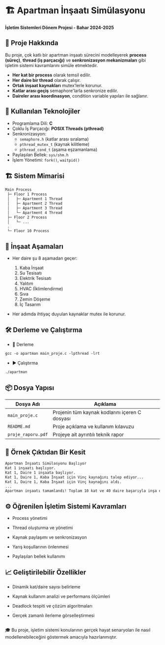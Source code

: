 # 🏗️ Apartman İnşaatı Simülasyonu

**İşletim Sistemleri Dönem Projesi - Bahar 2024-2025**  

## 📌 Proje Hakkında

Bu proje, çok katlı bir apartman inşaatı sürecini modelleyerek **process (süreç)**, **thread (iş parçacığı)** ve **senkronizasyon mekanizmaları** gibi işletim sistemi kavramlarını simüle etmektedir.

- **Her kat bir process** olarak temsil edilir.
- **Her daire bir thread** olarak çalışır.
- **Ortak inşaat kaynakları** mutex’lerle korunur.
- **Katlar arası geçiş** semaphore'larla senkronize edilir.
- **Daireler arası koordinasyon**, condition variable yapıları ile sağlanır.

## 🧠 Kullanılan Teknolojiler

- Programlama Dili: **C**
- Çoklu İş Parçacığı: **POSIX Threads (pthread)**
- Senkronizasyon:
  - `semaphore.h` (katlar arası sıralama)
  - `pthread_mutex_t` (kaynak kilitleme)
  - `pthread_cond_t` (aşama eşzamanlama)
- Paylaşılan Bellek: `sys/shm.h`
- İşlem Yönetimi: `fork()`, `waitpid()`

## 🏗️ Sistem Mimarisi

```txt
Main Process
 ├─ Floor 1 Process
 │   ├─ Apartment 1 Thread
 │   ├─ Apartment 2 Thread
 │   ├─ Apartment 3 Thread
 │   └─ Apartment 4 Thread
 ├─ Floor 2 Process
 │   └─ ...
 .
 └─ Floor 10 Process
```

## 🔁 İnşaat Aşamaları

- Her daire şu 8 aşamadan geçer:
    1. Kaba İnşaat
    2. Su Tesisatı
    3. Elektrik Tesisatı
    4. Yalıtım
    5. HVAC (İklimlendirme)
    6. Sıva
    7. Zemin Döşeme
    8. İç Tasarım

- Her adımda ihtiyaç duyulan kaynaklar mutex ile korunur.

## 🛠️ Derleme ve Çalıştırma
- 🔧 Derleme
```txt
gcc -o apartman main_proje.c -lpthread -lrt
```
- ▶️ Çalıştırma
```txt
./apartman
```
## 📦 Dosya Yapısı
| Dosya Adı          | Açıklama                                       |
| ------------------ | ---------------------------------------------- |
| `main_proje.c`     | Projenin tüm kaynak kodlarını içeren C dosyası |
| `README.md`        | Proje açıklama ve kullanım kılavuzu            |
| `proje_raporu.pdf` | Projeye ait ayrıntılı teknik rapor             |

## 🧪 Örnek Çıktıdan Bir Kesit
```txt
Apartman İnşaatı Simülasyonu Başlıyor
Kat 1 inşaatı başlıyor.
Kat 1, Daire 1 inşaata başlıyor.
Kat 1, Daire 1, Kaba İnşaat için Vinç kaynağını talep ediyor...
Kat 1, Daire 1, Kaba İnşaat için Vinç kaynağını aldı.
...
Apartman inşaatı tamamlandı! Toplam 10 kat ve 40 daire başarıyla inşa edildi.
```

## ⚙️ Öğrenilen İşletim Sistemi Kavramları
- Process yönetimi

- Thread oluşturma ve yönetimi

- Kaynak paylaşımı ve senkronizasyon

- Yarış koşullarının önlenmesi

- Paylaşılan bellek kullanımı

## 📈 Geliştirilebilir Özellikler
- Dinamik kat/daire sayısı belirleme

- Kaynak kullanım analizi ve performans ölçümleri

- Deadlock tespiti ve çözüm algoritmaları

- Gerçek zamanlı ilerleme görselleştirmesi

##

🎓 Bu proje, işletim sistemi konularının gerçek hayat senaryoları ile nasıl modellenebileceğini göstermek amacıyla hazırlanmıştır.

